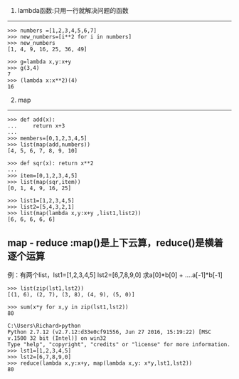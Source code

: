 1. lambda函数:只用一行就解决问题的函数
---

``` shell
>>> numbers =[1,2,3,4,5,6,7]
>>> new_numbers=[i**2 for i in numbers]
>>> new_numbers
[1, 4, 9, 16, 25, 36, 49]
```

``` shell
>>> g=lambda x,y:x+y
>>> g(3,4)
7
>>> (lambda x:x**2)(4)
16
```
2. map
---

``` shell
>>> def add(x):
...     return x+3
...
>>> members=[0,1,2,3,4,5]
>>> list(map(add,numbers))
[4, 5, 6, 7, 8, 9, 10]

>>> def sqr(x): return x**2
...
>>> item=[0,1,2,3,4,5]
>>> list(map(sqr,item))
[0, 1, 4, 9, 16, 25]

>>> list1=[1,2,3,4,5]
>>> list2=[5,4,3,2,1]
>>> list(map(lambda x,y:x+y ,list1,list2))
[6, 6, 6, 6, 6]
```

map - reduce :map()是上下云算，reduce()是横着逐个运算
---

例：有两个list，lst1=[1,2,3,4,5] lst2=[6,7,8,9,0] 求a[0]*b[0] + ....a[-1]*b[-1] 

``` shell
>>> list(zip(lst1,lst2))
[(1, 6), (2, 7), (3, 8), (4, 9), (5, 0)]

>>> sum(x*y for x,y in zip(lst1,lst2))
80

C:\Users\Richard>python
Python 2.7.12 (v2.7.12:d33e0cf91556, Jun 27 2016, 15:19:22) [MSC v.1500 32 bit (Intel)] on win32
Type "help", "copyright", "credits" or "license" for more information.
>>> lst1=[1,2,3,4,5]
>>> lst2=[6,7,8,9,0]
>>> reduce(lambda x,y:x+y, map(lambda x,y: x*y,lst1,lst2))
80
```